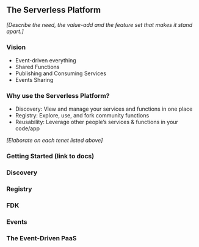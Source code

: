 ## The Serverless Platform

*[Describe the need, the value-add and the feature set that makes it stand apart.]*

### Vision
* Event-driven everything
* Shared Functions
* Publishing and Consuming Services
* Events Sharing

### Why use the Serverless Platform?

* Discovery: View and manage your services and functions in one place
* Registry: Explore, use, and fork community functions
* Reusability: Leverage other people’s services & functions in your code/app

*[Elaborate on each tenet listed above]*

### Getting Started (link to docs)

### Discovery

### Registry

### FDK

### Events


### The Event-Driven PaaS




